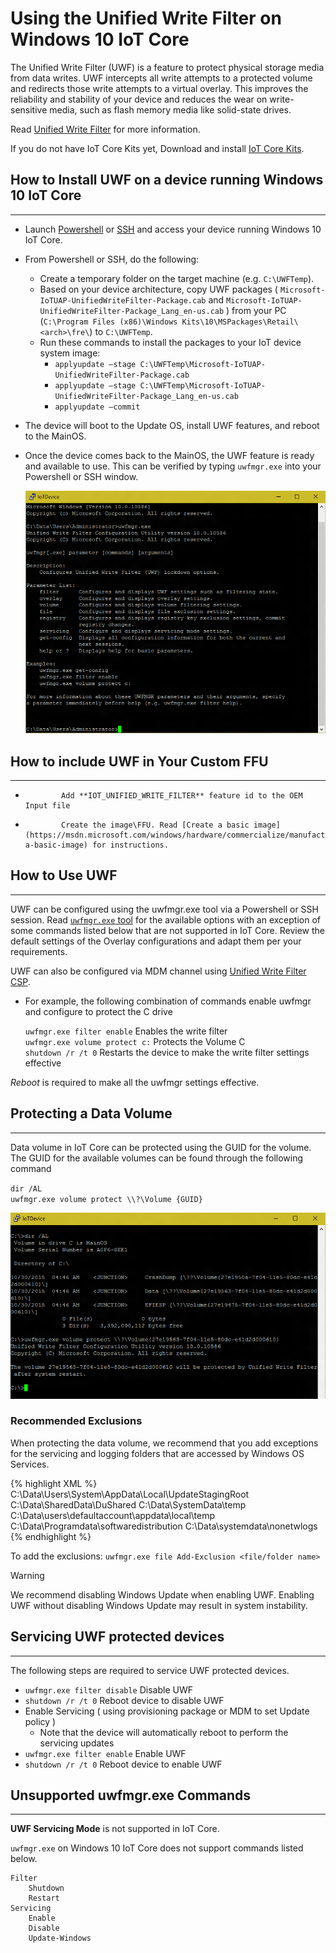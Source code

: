 # Using the Unified Write Filter on Windows 10 IoT Core

The Unified Write Filter (UWF) is a feature to protect physical storage media from data writes. UWF intercepts all write attempts to a protected volume and redirects those write attempts to a virtual overlay. This improves the reliability and stability of your device and reduces the wear on write-sensitive media, such as flash memory media like solid-state drives.

Read [Unified Write Filter](https://msdn.microsoft.com/windows/hardware/mt572001) for more information.

If you do not have IoT Core Kits yet, Download and install [IoT Core Kits](https://www.microsoft.com/en-us/download/details.aspx?id=55031).

## How to Install UWF on a device running Windows 10 IoT Core
___
* Launch [Powershell](http://ms-iot.github.io/content/en-US/Docs/PowerShell) or [SSH](http://ms-iot.github.io/content/en-US/Docs/SSH) and access your device running Windows 10 IoT Core.
* From Powershell or SSH, do the following:
  * Create a temporary folder on the target machine (e.g. ```C:\UWFTemp```).
  * Based on your device architecture, copy UWF packages ( `Microsoft-IoTUAP-UnifiedWriteFilter-Package.cab` and `Microsoft-IoTUAP-UnifiedWriteFilter-Package_Lang_en-us.cab` ) from your PC (`C:\Program Files (x86)\Windows Kits\10\MSPackages\Retail\<arch>\fre\`) to `C:\UWFTemp`.
  * Run these commands to install the packages to your IoT device system image:
    * `applyupdate –stage C:\UWFTemp\Microsoft-IoTUAP-UnifiedWriteFilter-Package.cab`
    * `applyupdate –stage C:\UWFTemp\Microsoft-IoTUAP-UnifiedWriteFilter-Package_Lang_en-us.cab`
    * `applyupdate –commit`
* The device will boot to the Update OS, install UWF features, and reboot to the MainOS.
* Once the device comes back to the MainOS, the UWF feature is ready and available to use. This can be verified by typing ```uwfmgr.exe``` into your Powershell or SSH window.

  ![uwfmgr.exe on Windows 10 IoT Core](../media/UnifiedWriteFilter/uwfmgr.png)


## How to include UWF in Your Custom FFU 
___

*             Add **IOT_UNIFIED_WRITE_FILTER** feature id to the OEM Input file 
*             Create the image\FFU. Read [Create a basic image](https://msdn.microsoft.com/windows/hardware/commercialize/manufacture/iot/create-a-basic-image) for instructions.


## How to Use UWF
___

UWF can be configured using the uwfmgr.exe tool via a Powershell or SSH session.
Read [`uwfmgr.exe` tool](https://msdn.microsoft.com/windows/hardware/mt572002) for the available options with an exception of some commands listed below that are not supported in IoT Core.
Review the default settings of the Overlay configurations and adapt them per your requirements.

UWF can also be configured via MDM channel using [Unified Write Filter CSP](https://msdn.microsoft.com/library/windows/hardware/dn904976(v=vs.85).aspx).


* For example, the following combination of commands enable uwfmgr and configure to protect the C drive

  `uwfmgr.exe filter enable`      Enables the write filter
  <br>
  `uwfmgr.exe volume protect c:`  Protects the Volume C
  <br>
  `shutdown /r /t 0`              Restarts the device to make the write filter settings effective

*Reboot* is required to make all the uwfmgr settings effective. 


## Protecting a Data Volume
___

Data volume in IoT Core can be protected using the GUID for the volume. 
The GUID for the available volumes can be found through the following command

  `dir /AL`
  <br>
  `uwfmgr.exe volume protect \\?\Volume {GUID}`


  ![Protecting Volume on Windows 10 IoT Core](../media/UnifiedWriteFilter/uwfmgr_protect.png)

### Recommended Exclusions
When protecting the data volume, we recommend that you add exceptions for the servicing and logging folders that are accessed by Windows OS Services.

{% highlight XML %}
C:\Data\Users\System\AppData\Local\UpdateStagingRoot
C:\Data\SharedData\DuShared
C:\Data\SystemData\temp
C:\Data\users\defaultaccount\appdata\local\temp
C:\Data\Programdata\softwaredistribution
C:\Data\systemdata\nonetwlogs
{% endhighlight %}

To add the exclusions:
  `uwfmgr.exe file Add-Exclusion <file/folder name>`
  
> [!WARNING]
> We recommend disabling Windows Update when enabling UWF. Enabling UWF without disabling Windows Update may result in system instability.

## Servicing UWF protected devices
___
The following steps are required to service UWF protected devices.

* `uwfmgr.exe filter disable` Disable UWF
* `shutdown /r /t 0` Reboot device to disable UWF
* Enable Servicing ( using provisioning package or MDM to set Update policy )
   * Note that the device will automatically reboot to perform the servicing updates
* `uwfmgr.exe filter enable` Enable UWF
* `shutdown /r /t 0` Reboot device to enable UWF

## Unsupported uwfmgr.exe Commands
___
**UWF Servicing Mode** is not supported in IoT Core.

`uwfmgr.exe` on Windows 10 IoT Core does not support commands listed below.

```
Filter 
    Shutdown 
    Restart 
Servicing 
    Enable 
    Disable 
    Update-Windows
```

